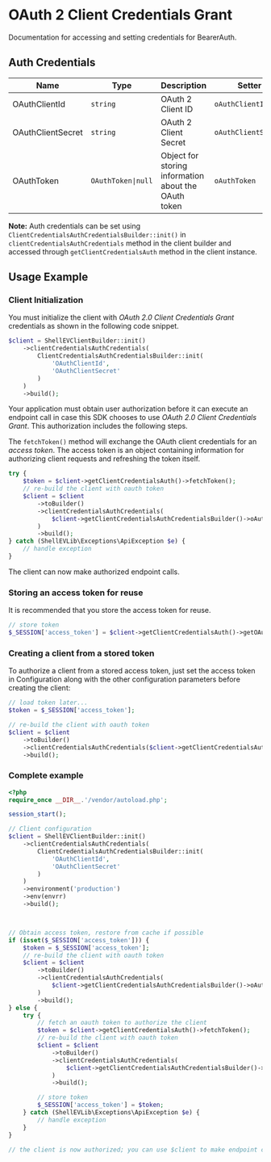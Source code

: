 
# OAuth 2 Client Credentials Grant



Documentation for accessing and setting credentials for BearerAuth.

## Auth Credentials

| Name | Type | Description | Setter | Getter |
|  --- | --- | --- | --- | --- |
| OAuthClientId | `string` | OAuth 2 Client ID | `oAuthClientId` | `getOAuthClientId()` |
| OAuthClientSecret | `string` | OAuth 2 Client Secret | `oAuthClientSecret` | `getOAuthClientSecret()` |
| OAuthToken | `OAuthToken\|null` | Object for storing information about the OAuth token | `oAuthToken` | `getOAuthToken()` |



**Note:** Auth credentials can be set using `ClientCredentialsAuthCredentialsBuilder::init()` in `clientCredentialsAuthCredentials` method in the client builder and accessed through `getClientCredentialsAuth` method in the client instance.

## Usage Example

### Client Initialization

You must initialize the client with *OAuth 2.0 Client Credentials Grant* credentials as shown in the following code snippet.

```php
$client = ShellEVClientBuilder::init()
    ->clientCredentialsAuthCredentials(
        ClientCredentialsAuthCredentialsBuilder::init(
            'OAuthClientId',
            'OAuthClientSecret'
        )
    )
    ->build();
```



Your application must obtain user authorization before it can execute an endpoint call in case this SDK chooses to use *OAuth 2.0 Client Credentials Grant*. This authorization includes the following steps.

The `fetchToken()` method will exchange the OAuth client credentials for an *access token*. The access token is an object containing information for authorizing client requests and refreshing the token itself.

```php
try {
    $token = $client->getClientCredentialsAuth()->fetchToken();
    // re-build the client with oauth token
    $client = $client
        ->toBuilder()
        ->clientCredentialsAuthCredentials(
            $client->getClientCredentialsAuthCredentialsBuilder()->oAuthToken($token)
        )
        ->build();
} catch (ShellEVLib\Exceptions\ApiException $e) {
    // handle exception
}
```

The client can now make authorized endpoint calls.

### Storing an access token for reuse

It is recommended that you store the access token for reuse.

```php
// store token
$_SESSION['access_token'] = $client->getClientCredentialsAuth()->getOAuthToken();
```

### Creating a client from a stored token

To authorize a client from a stored access token, just set the access token in Configuration along with the other configuration parameters before creating the client:

```php
// load token later...
$token = $_SESSION['access_token'];

// re-build the client with oauth token
$client = $client
    ->toBuilder()
    ->clientCredentialsAuthCredentials($client->getClientCredentialsAuthCredentialsBuilder()->oAuthToken($token))
    ->build();
```

### Complete example



```php
<?php
require_once __DIR__.'/vendor/autoload.php';

session_start();

// Client configuration
$client = ShellEVClientBuilder::init()
    ->clientCredentialsAuthCredentials(
        ClientCredentialsAuthCredentialsBuilder::init(
            'OAuthClientId',
            'OAuthClientSecret'
        )
    )
    ->environment('production')
    ->env(envrr)
    ->build();



// Obtain access token, restore from cache if possible
if (isset($_SESSION['access_token'])) {
    $token = $_SESSION['access_token'];
    // re-build the client with oauth token
    $client = $client
        ->toBuilder()
        ->clientCredentialsAuthCredentials(
            $client->getClientCredentialsAuthCredentialsBuilder()->oAuthToken($token)
        )
        ->build();
} else {
    try {
        // fetch an oauth token to authorize the client
        $token = $client->getClientCredentialsAuth()->fetchToken();
        // re-build the client with oauth token
        $client = $client
            ->toBuilder()
            ->clientCredentialsAuthCredentials(
                $client->getClientCredentialsAuthCredentialsBuilder()->oAuthToken($token)
            )
            ->build();

        // store token
        $_SESSION['access_token'] = $token;
    } catch (ShellEVLib\Exceptions\ApiException $e) {
        // handle exception
    }
}

// the client is now authorized; you can use $client to make endpoint calls
```


